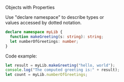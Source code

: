 Objects with Properties  

Use "declare namespace" to describe types or  
values accessed by dotted notation.  

```typescript
declare namespace myLib {
  function makeGreeting(s: string): string;
  let numberOfGreetings: number;
}
```

Code example:  
```typescript
let result = myLib.makeGreeting("hello, world");
console.log("The computed greeting is:" + result);
let count = myLib.numberOfGreetings;
```

